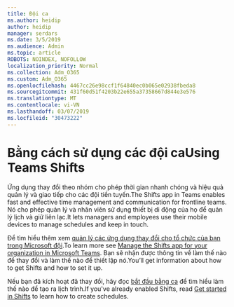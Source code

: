 ```yaml
---
title: Đội ca
ms.author: heidip
author: heidip
manager: serdars
ms.date: 3/5/2019
ms.audience: Admin
ms.topic: article
ROBOTS: NOINDEX, NOFOLLOW
localization_priority: Normal
ms.collection: Adm_O365
ms.custom: Adm_O365
ms.openlocfilehash: 4467cc26e98ccf1f64840ec0b065e02938fbeda8
ms.sourcegitcommit: 431f60d51f4203b22e655a37358667d844e3e576
ms.translationtype: MT
ms.contentlocale: vi-VN
ms.lasthandoff: 03/07/2019
ms.locfileid: "30473222"
---
```

# <a name="using-teams-shifts"></a><span data-ttu-id="00408-102">Bằng cách sử dụng các đội ca</span><span class="sxs-lookup"><span data-stu-id="00408-102">Using Teams Shifts</span></span>

<span data-ttu-id="00408-103">Ứng dụng thay đổi theo nhóm cho phép thời gian nhanh chóng và hiệu quả quản lý và giao tiếp cho các đội tiền tuyến.</span><span class="sxs-lookup"><span data-stu-id="00408-103">The Shifts app in Teams enables fast and effective time management and communication for frontline teams.</span></span> <span data-ttu-id="00408-104">Nó cho phép quản lý và nhân viên sử dụng thiết bị di động của họ để quản lý lịch và giữ liên lạc.</span><span class="sxs-lookup"><span data-stu-id="00408-104">It lets managers and employees use their mobile devices to manage schedules and keep in touch.</span></span>

<span data-ttu-id="00408-105">Để tìm hiểu thêm xem [quản lý các ứng dụng thay đổi cho tổ chức của bạn trong Microsoft đội](https://docs.microsoft.com/en-us/microsoftteams/manage-the-shifts-app-for-your-organization-in-teams).</span><span class="sxs-lookup"><span data-stu-id="00408-105">To learn more see [Manage the Shifts app for your organization in Microsoft Teams](https://docs.microsoft.com/en-us/microsoftteams/manage-the-shifts-app-for-your-organization-in-teams).</span></span> <span data-ttu-id="00408-106">Bạn sẽ nhận được thông tin về làm thế nào để thay đổi và làm thế nào để thiết lập nó.</span><span class="sxs-lookup"><span data-stu-id="00408-106">You’ll get information about how to get Shifts and how to set it up.</span></span>

<span data-ttu-id="00408-107">Nếu bạn đã kích hoạt đã thay đổi, hãy đọc [bắt đầu bằng ca](https://support.office.com/en-us/article/get-started-in-shifts-5f3e30d8-1821-4904-be26-c3cd25a497d6) để tìm hiểu làm thế nào để tạo ra lịch trình.</span><span class="sxs-lookup"><span data-stu-id="00408-107">If you've already enabled Shifts, read [Get started in Shifts](https://support.office.com/en-us/article/get-started-in-shifts-5f3e30d8-1821-4904-be26-c3cd25a497d6) to learn how to create schedules.</span></span>


